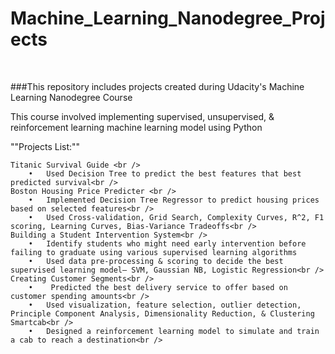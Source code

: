 # Machine_Learning_Nanodegree_Projects
<br />

###This repository includes projects created during Udacity's Machine Learning Nanodegree Course


This course involved implementing supervised, unsupervised, & reinforcement learning machine 
learning model using Python


""Projects List:""
<br />

    Titanic Survival Guide <br />
        •	Used Decision Tree to predict the best features that best predicted survival<br />
    Boston Housing Price Predicter <br />
        •	Implemented Decision Tree Regressor to predict housing prices based on selected features<br />
        •	Used Cross-validation, Grid Search, Complexity Curves, R^2, F1 scoring, Learning Curves, Bias-Variance Tradeoffs<br />
    Building a Student Intervention System<br />
        •	Identify students who might need early intervention before failing to graduate using various supervised learning algorithms
        •	Used data pre-processing & scoring to decide the best supervised learning model– SVM, Gaussian NB, Logistic Regression<br />
    Creating Customer Segments<br />
        •	 Predicted the best delivery service to offer based on customer spending amounts<br />
        •	Used visualization, feature selection, outlier detection, Principle Component Analysis, Dimensionality Reduction, & Clustering
    Smartcab<br />
        •	Designed a reinforcement learning model to simulate and train a cab to reach a destination<br />
